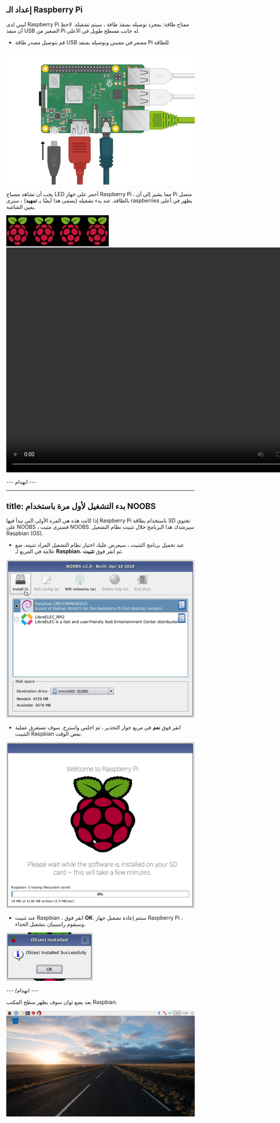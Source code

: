 ## إعداد الـ Raspberry Pi

ليس لدى Raspberry Pi مفتاح طاقة: بمجرد توصيله بمنفذ طاقة ، سيتم تشغيله. لاحظ أن منفذ USB الصغير من Pi له جانب مسطح طويل في الأعلى.

+ قم بتوصيل مصدر طاقة USB مصغر في مقبس وتوصيله بمنفذ Pi للطاقة.

![لقطة شاشة](images/pi-power.png)

يجب أن تشاهد مصباح LED أحمر على جهاز Raspberry Pi ، مما يشير إلى أن Pi متصل بالطاقة. عند بدء تشغيله (يسمى هذا أيضًا بـ **تمهيد**) ، سترى raspberries يظهر في أعلى يمين الشاشة.

![التوت التمهيد](images/raspberries.png)<video width="800" height="600" controls> <source src="images/piboot.webm" type="video/webm"> لا يدعم متصفحك فيديو WebM ، لذلك جرّب FireFox أو Chrome. </video> 

\--- انهدام \---

* * *

## title: بدء التشغيل لأول مرة باستخدام NOOBS

إذا كانت هذه هي المرة الأولى التي تبدأ فيها Raspberry Pi باستخدام بطاقة SD تحتوي على NOOBS ، فسترى مثبت NOOBS. سيرشدك هذا البرنامج خلال تثبيت نظام التشغيل Raspbian (OS).

+ عند تحميل برنامج التثبيت ، سيعرض عليك اختيار نظام التشغيل المراد تثبيته. ضع علامة في المربع لـ **Raspbian**، ثم انقر فوق **تثبيت**.

![التثبت](images/install.png)

+ انقر فوق **نعم** في مربع حوار التحذير ، ثم اجلس واسترخ. سوف تستغرق عملية التثبيت Raspbian بعض الوقت.

![تركيب](images/installing.png)

+ عند تثبيت Raspbian ، انقر فوق **OK**. ستتم إعادة تشغيل جهاز Raspberry Pi ، وسيقوم راسببيان بتشغيل الحذاء.

![المثبتة](images/installed.png)

\--- /انهدام \---

بعد بضع ثوان سوف يظهر سطح المكتب Raspbian.

![سطح المكتب raspbian](images/pi-desktop.jpg)